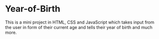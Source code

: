 # Year-of-Birth
This is a mini project in HTML, CSS and JavaScript which takes input from the user in form of their current age and tells their year of birth and much more.
